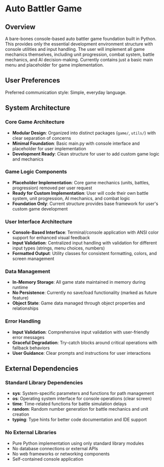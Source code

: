 # Auto Battler Game

## Overview

A bare-bones console-based auto battler game foundation built in Python. This provides only the essential development environment structure with console utilities and input handling. The user will implement all game mechanics themselves, including unit progression, combat system, battle mechanics, and AI decision-making. Currently contains just a basic main menu and placeholder for game implementation.

## User Preferences

Preferred communication style: Simple, everyday language.

## System Architecture

### Core Game Architecture
- **Modular Design**: Organized into distinct packages (`game/`, `utils/`) with clear separation of concerns
- **Minimal Foundation**: Basic main.py with console interface and placeholder for user implementation
- **Development Ready**: Clean structure for user to add custom game logic and mechanics

### Game Logic Components
- **Placeholder Implementation**: Core game mechanics (units, battles, progression) removed per user request
- **Ready for Custom Implementation**: User will code their own battle system, unit progression, AI mechanics, and combat logic
- **Foundation Only**: Current structure provides base framework for user's custom game development

### User Interface Architecture
- **Console-Based Interface**: Terminal/console application with ANSI color support for enhanced visual feedback
- **Input Validation**: Centralized input handling with validation for different input types (strings, menu choices, numbers)
- **Formatted Output**: Utility classes for consistent formatting, colors, and screen management

### Data Management
- **In-Memory Storage**: All game state maintained in memory during runtime
- **No Persistence**: Currently no save/load functionality (marked as future feature)
- **Object State**: Game data managed through object properties and relationships

### Error Handling
- **Input Validation**: Comprehensive input validation with user-friendly error messages
- **Graceful Degradation**: Try-catch blocks around critical operations with fallback behaviors
- **User Guidance**: Clear prompts and instructions for user interactions

## External Dependencies

### Standard Library Dependencies
- **sys**: System-specific parameters and functions for path management
- **os**: Operating system interface for console operations (clear screen)
- **time**: Time-related functions for battle simulation delays
- **random**: Random number generation for battle mechanics and unit creation
- **typing**: Type hints for better code documentation and IDE support

### No External Libraries
- Pure Python implementation using only standard library modules
- No database connections or external APIs
- No web frameworks or networking components
- Self-contained console application